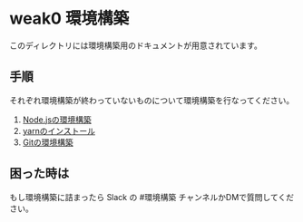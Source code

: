 # weak0 環境構築
このディレクトリには環境構築用のドキュメントが用意されています。

## 手順
それぞれ環境構築が終わっていないものについて環境構築を行なってください。

1. [Node.jsの環境構築](https://github.com/sekiyan372/react-study-document/blob/main/weak0/nodejs.md)
2. [yarnのインストール](https://github.com/sekiyan372/react-study-document/blob/main/weak0/yarn.md)
3. [Gitの環境構築](https://github.com/sekiyan372/react-study-document/blob/main/weak0/git.md)

## 困った時は
もし環境構築に詰まったら Slack の #環境構築 チャンネルかDMで質問してください。

